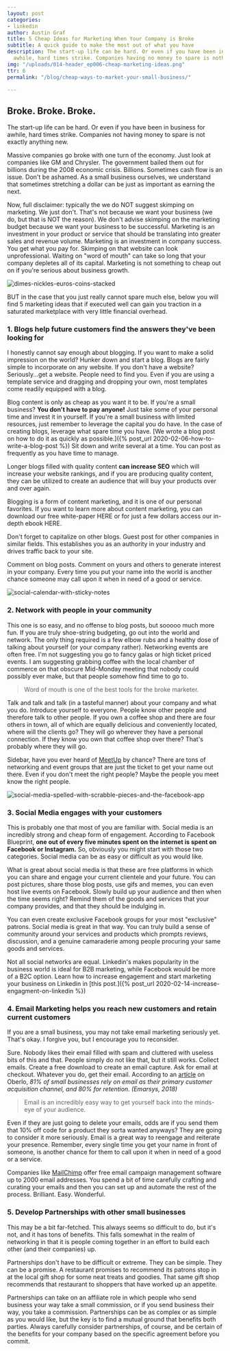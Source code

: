 ```yaml
---
layout: post
categories:
- linkedin
author: Austin Graf
title: 5 Cheap Ideas for Marketing When Your Company is Broke
subtitle: A quick guide to make the most out of what you have
description: The start-up life can be hard. Or even if you have been in business for
  awhile, hard times strike. Companies having no money to spare is nothing new.
img: "/uploads/014-header_ep006-cheap-marketing-ideas.png"
ttr: 6
permalink: "/blog/cheap-ways-to-market-your-small-business/"

---
```


## Broke. Broke. Broke.

The start-up life can be hard. Or even if you have been in business for awhile, hard times strike. Companies not having money to spare is not exactly anything new.

Massive companies go broke with one turn of the economy. Just look at companies like GM and Chrysler. The government bailed them out for billions during the 2008 economic crisis. Billions. Sometimes cash flow is an issue. Don't be ashamed. As a small business ourselves, we understand that sometimes stretching a dollar can be just as important as earning the next.

Now, full disclaimer: typically the we do NOT suggest skimping on marketing. We just don't. That's not because we want your business (we do, but that is NOT the reason). We don't advise skimping on the marketing budget because we want your business to be successful. Marketing is an investment in your product or service that should be translating into greater sales and revenue volume. Marketing is an investment in company success. You get what you pay for. Skimping on that website can look unprofessional. Waiting on "word of mouth" can take so long that your company depletes all of its capital. Marketing is not something to cheap out on if you're serious about business growth.

![dimes-nickles-euros-coins-stacked](/uploads/coins-change-euros-dime-nickel.jpg "coins-currency-euros-chang-pennies")

BUT in the case that you just really cannot spare much else, below you will find 5 marketing ideas that if executed well can gain you traction in a saturated marketplace with very little financial overhead.

### 1. Blogs help future customers find the answers they've been looking for

I honestly cannot say enough about blogging. If you want to make a solid impression on the world? Hunker down and start a blog. Blogs are fairly simple to incorporate on any website. If you don't have a website? Seriously...get a website. People need to find you. Even if you are using a template service and dragging and dropping your own, most templates come readily equipped with a blog.

Blog content is only as cheap as you want it to be. If you're a small business? **You don't have to pay anyone!**  Just take some of your personal time and invest it in yourself. If you're a small business with limited resources, just remember to leverage the capital you do have. In the case of creating blogs, leverage what spare time you have. [We wrote a blog post on how to do it as quickly as possible.]({% post_url 2020-02-06-how-to-write-a-blog-post %}) Sit down and write several at a time. You can post as frequently as you have time to manage.

Longer blogs filled with quality content **can increase SEO** which will increase your website rankings, and if you are producing quality content, they can be utilized to create an audience that will buy your products over and over again.

Blogging is a form of content marketing, and it is one of our personal favorites. If you want to learn more about content marketing, you can download our free white-paper HERE or for just a few dollars access our in-depth ebook HERE.

Don't forget to capitalize on other blogs. Guest post for other companies in similar fields. This establishes you as an authority in your industry and drives traffic back to your site.

Comment on blog posts. Comment on yours and others to generate interest in your company. Every time you put your name into the world is another chance someone may call upon it when in need of a good or service.

![social-calendar-with-sticky-notes](/uploads/calendar-social-planning-idea-board.jpg "social-calendar-grid")

### 2. Network with people in your community

This one is so easy, and no offense to blog posts, but sooooo much more fun. If you are truly shoe-string budgeting, go out into the world and network. The only thing required is a few elbow rubs and a healthy dose of talking about yourself (or your company rather). Networking events are often free. I'm not suggesting you go to fancy galas or high ticket priced events. I am suggesting grabbing coffee with the local chamber of commerce on that obscure Mid-Monday meeting that nobody could possibly ever make, but that people somehow find time to go to.

> Word of mouth is one of the best tools for the broke marketer. 

Talk and talk and talk (in a tasteful manner) about your company and what you do. Introduce yourself to everyone. People know other people and therefore talk to other people. If you own a coffee shop and there are four others in town, all of which are equally delicious and conveniently located, where will the clients go? They will go wherever they have a personal connection. If they know you own that coffee shop over there? That's probably where they will go.

Sidebar, have you ever heard of [MeetUp](https://www.meetup.com/) by chance? There are tons of networking and event groups that are just the ticket to get your name out there. Even if you don't meet the right people? Maybe the people you meet know the right people.

![social-media-spelled-with-scrabble-pieces-and-the-facebook-app](/uploads/social-media-scrabble-pieces-iphone-facebook.jpg "facebook-app-social-media")

### 3. Social Media engages with your customers

This is probably one that most of you are familiar with. Social media is an incredibly strong and cheap form of engagement. According to Facebook Blueprint, **one out of every five minutes spent on the internet is spent on Facebook or Instagram.** So, obviously you might start with those two categories. Social media can be as easy or difficult as you would like.

What is great about social media is that these are free platforms in which you can share and engage your current clientele and your future. You can post pictures, share those blog posts, use gifs and memes, you can even host live events on Facebook. Slowly build up your audience and then when the time seems right? Remind them of the goods and services that your company provides, and that they should be indulging in.

You can even create exclusive Facebook groups for your most "exclusive" patrons. Social media is great in that way. You can truly build a sense of community around your services and products which prompts reviews, discussion, and a genuine camaraderie among people procuring your same goods and services.

Not all social networks are equal. Linkedin's makes popularity in the business world is ideal for B2B marketing, while Facebook would be more of a B2C option. Learn how to increase engagement and start marketing your business on Linkedin in [this post.]({% post_url 2020-02-14-increase-engagment-on-linkedin %})

### 4. Email Marketing helps you reach new customers and retain current customers

If you are a small business, you may not take email marketing seriously yet. That's okay. I forgive you, but I encourage you to reconsider.

Sure. Nobody likes their email filled with spam and cluttered with useless bits of this and that. People simply do not like that, but it still works. Collect emails. Create a free download to create an email capture. Ask for email at checkout. Whatever you do, get their email. According to an [article](https://www.oberlo.com/blog/email-marketing-statistics) on Oberlo, *81% of small businesses rely on email as their primary customer acquisition channel, and 80% for retention. (Emarsys, 2018)*

> Email is an incredibly easy way to get yourself back into the minds-eye of your audience. 

Even if they are just going to delete your emails, odds are if you send them that 10% off code for a product they sorta wanted anyways? They are going to consider it more seriously. Email is a great way to reengage and reiterate your presence. Remember, every single time you get your name in front of someone, is another chance for them to call upon it when in need of a good or a service.

Companies like [MailChimp](https://mailchimp.com) offer free email campaign management software up to 2000 email addresses. You spend a bit of time carefully crafting and curating your emails and then you can set up and automate the rest of the process. Brilliant. Easy. Wonderful.

### 5. Develop Partnerships with other small businesses

This may be a bit far-fetched. This always seems so difficult to do, but it's not, and it has tons of benefits. This falls somewhat in the realm of networking in that it is people coming together in an effort to build each other (and their companies) up.

Partnerships don't have to be difficult or extreme. They can be simple. They can be a promise. A restaurant promises to recommend its patrons stop in at the local gift shop for some neat treats and goodies. That same gift shop recommends that restaurant to shoppers that have worked up an appetite.

Partnerships can take on an affiliate role in which people who send business your way take a small commission, or if you send business their way, you take a commission. Partnerships can be as complex or as simple as you would like, but the key is to find a mutual ground that benefits both parties. Always carefully consider partnerships, of course, and be certain of the benefits for your company based on the specific agreement before you commit.